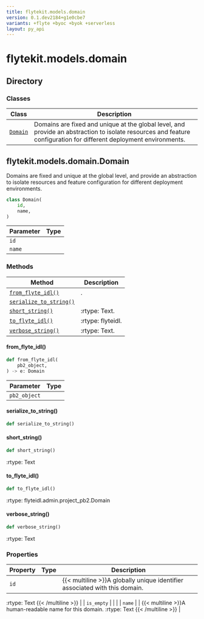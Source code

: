 ```yaml
---
title: flytekit.models.domain
version: 0.1.dev2184+g1e0cbe7
variants: +flyte +byoc +byok +serverless
layout: py_api
---
```


# flytekit.models.domain

## Directory

### Classes

| Class | Description |
|-|-|
| [`Domain`](.././flytekit.models.domain#flytekitmodelsdomaindomain) | Domains are fixed and unique at the global level, and provide an abstraction to isolate resources and feature configuration for different deployment environments. |

## flytekit.models.domain.Domain

Domains are fixed and unique at the global level, and provide an abstraction to isolate resources and feature configuration for different deployment environments.



```python
class Domain(
    id,
    name,
)
```
| Parameter | Type |
|-|-|
| `id` |  |
| `name` |  |

### Methods

| Method | Description |
|-|-|
| [`from_flyte_idl()`](#from_flyte_idl) | . |
| [`serialize_to_string()`](#serialize_to_string) |  |
| [`short_string()`](#short_string) | :rtype: Text. |
| [`to_flyte_idl()`](#to_flyte_idl) | :rtype: flyteidl. |
| [`verbose_string()`](#verbose_string) | :rtype: Text. |


#### from_flyte_idl()

```python
def from_flyte_idl(
    pb2_object,
) -> e: Domain
```
| Parameter | Type |
|-|-|
| `pb2_object` |  |

#### serialize_to_string()

```python
def serialize_to_string()
```
#### short_string()

```python
def short_string()
```
:rtype: Text


#### to_flyte_idl()

```python
def to_flyte_idl()
```
:rtype: flyteidl.admin.project_pb2.Domain


#### verbose_string()

```python
def verbose_string()
```
:rtype: Text


### Properties

| Property | Type | Description |
|-|-|-|
| `id` |  | {{< multiline >}}A globally unique identifier associated with this domain.
:rtype: Text
{{< /multiline >}} |
| `is_empty` |  |  |
| `name` |  | {{< multiline >}}A human-readable name for this domain.
:rtype: Text
{{< /multiline >}} |

